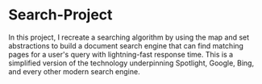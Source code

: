 # Search-Project
In this project, I recreate a searching algorithm by using the map and set abstractions to build a document search engine that can find matching pages for a user's query with lightning-fast response time. This is a simplified version of the technology underpinning Spotlight, Google, Bing, and every other modern search engine.
